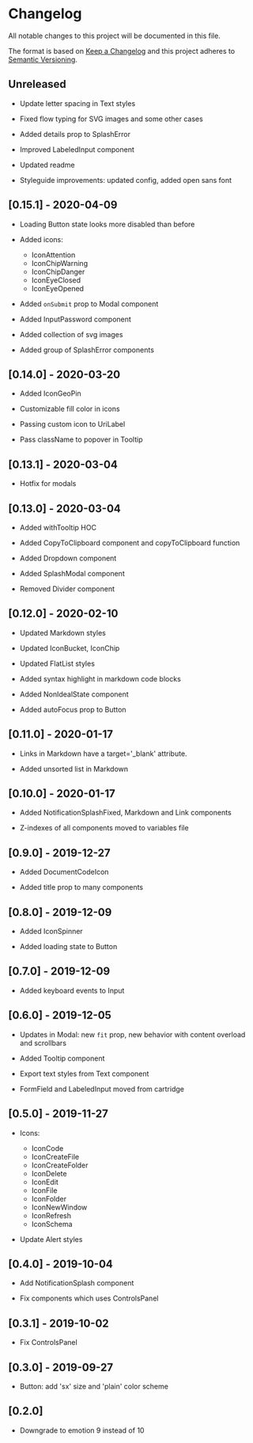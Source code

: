 # Changelog
All notable changes to this project will be documented in this file.

The format is based on [Keep a Changelog](http://keepachangelog.com/en/1.0.0/)
and this project adheres to [Semantic Versioning](http://semver.org/spec/v2.0.0.html).

## Unreleased

- Update letter spacing in Text styles

- Fixed flow typing for SVG images and some other cases

- Added details prop to SplashError

- Improved LabeledInput component

- Updated readme

- Styleguide improvements: updated config, added open sans font

## [0.15.1] - 2020-04-09

- Loading Button state looks more disabled than before

- Added icons:
  - IconAttention
  - IconChipWarning
  - IconChipDanger
  - IconEyeClosed
  - IconEyeOpened

- Added `onSubmit` prop to Modal component

- Added InputPassword component

- Added collection of svg images

- Added group of SplashError components

## [0.14.0] - 2020-03-20

- Added IconGeoPin

- Customizable fill color in icons

- Passing custom icon to UriLabel

- Pass className to popover in Tooltip

## [0.13.1] - 2020-03-04

- Hotfix for modals

## [0.13.0] - 2020-03-04

- Added withTooltip HOC

- Added CopyToClipboard component and copyToClipboard function

- Added Dropdown component

- Added SplashModal component

- Removed Divider component

## [0.12.0] - 2020-02-10

- Updated Markdown styles

- Updated IconBucket, IconChip

- Updated FlatList styles

- Added syntax highlight in markdown code blocks

- Added NonIdealState component

- Added autoFocus prop to Button

## [0.11.0] - 2020-01-17

- Links in Markdown have a target='\_blank' attribute.

- Added unsorted list in Markdown

## [0.10.0] - 2020-01-17

- Added NotificationSplashFixed, Markdown and Link components

- Z-indexes of all components moved to variables file

## [0.9.0] - 2019-12-27

- Added DocumentCodeIcon

- Added title prop to many components

## [0.8.0] - 2019-12-09

- Added IconSpinner

- Added loading state to Button

## [0.7.0] - 2019-12-09

- Added keyboard events to Input

## [0.6.0] - 2019-12-05

- Updates in Modal: new `fit` prop, new behavior with content overload and scrollbars

- Added Tooltip component

- Export text styles from Text component

- FormField and LabeledInput moved from cartridge

## [0.5.0] - 2019-11-27

- Icons:
  - IconCode
  - IconCreateFile
  - IconCreateFolder
  - IconDelete
  - IconEdit
  - IconFile
  - IconFolder
  - IconNewWindow
  - IconRefresh
  - IconSchema

- Update Alert styles

## [0.4.0] - 2019-10-04

- Add NotificationSplash component

- Fix components which uses ControlsPanel

## [0.3.1] - 2019-10-02

- Fix ControlsPanel

## [0.3.0] - 2019-09-27

- Button: add 'sx' size and 'plain' color scheme

## [0.2.0]

- Downgrade to emotion 9 instead of 10
